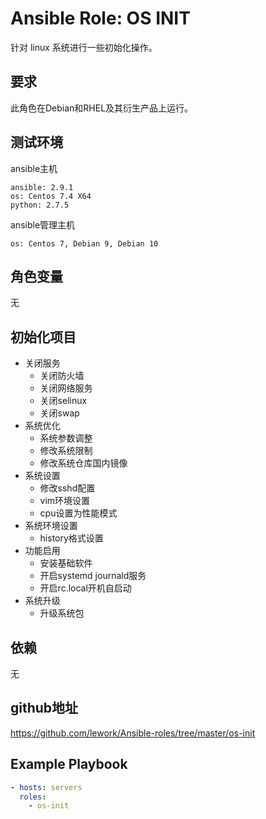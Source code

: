 # Ansible Role: OS INIT

针对 linux 系统进行一些初始化操作。

## 要求

此角色在Debian和RHEL及其衍生产品上运行。

## 测试环境

ansible主机

    ansible: 2.9.1
    os: Centos 7.4 X64
    python: 2.7.5

ansible管理主机

    os: Centos 7, Debian 9, Debian 10

## 角色变量

无

## 初始化项目

- 关闭服务
  - 关闭防火墙
  - 关闭网络服务
  - 关闭selinux
  - 关闭swap
- 系统优化
  - 系统参数调整
  - 修改系统限制
  - 修改系统仓库国内镜像
- 系统设置
  - 修改sshd配置
  - vim环境设置
  - cpu设置为性能模式
- 系统环境设置
  - history格式设置
- 功能启用
  - 安装基础软件
  - 开启systemd journald服务
  - 开启rc.local开机自启动
- 系统升级
  - 升级系统包
  
## 依赖

无

## github地址

https://github.com/lework/Ansible-roles/tree/master/os-init

## Example Playbook
```yaml
- hosts: servers
  roles:
    - os-init
```